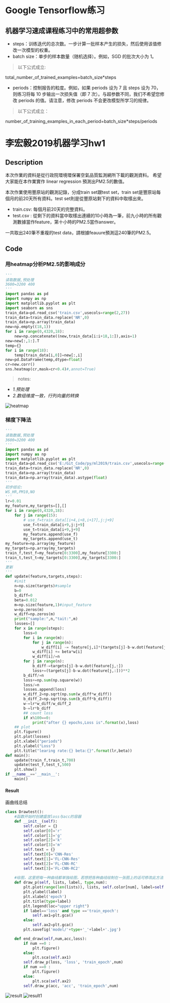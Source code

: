 # Google Tensorflow练习
## 机器学习速成课程练习中的常用超参数

- steps：训练迭代的总次数。一步计算一批样本产生的损失，然后使用该值修改一次模型的权重。
- batch size：单步的样本数量（随机选择）。例如，SGD 的批次大小为 1。

>以下公式成立:

total_number_of_trained_examples=batch_size*steps
  
- periods：控制报告的粒度。例如，如果 periods 设为 7 且 steps 设为 70，则练习将每 10 步输出一次损失值（即 7 次）。与超参数不同，我们不希望您修改 periods 的值。请注意，修改 periods 不会更改模型所学习的规律。

>以下公式成立：

number_of_training_examples_in_each_period=batch_size*steps/periods
# 李宏毅2019机器学习hw1
## Description
本次作業的資料是從行政院環境環保署空氣品質監測網所下載的觀測資料。
希望大家能在本作業實作 linear regression 預測出PM2.5的數值。

本次作業使用豐原站的觀測記錄，分成train set跟test set，train set是豐原站每個月的前20天所有資料。test set則是從豐原站剩下的資料中取樣出來。

- train.csv: 每個月前20天的完整資料。
- test.csv : 從剩下的資料當中取樣出連續的10小時為一筆，前九小時的所有觀測數據當作feature，第十小時的PM2.5當作answer。

一共取出240筆不重複的test data，請根據feauure預測這240筆的PM2.5。
## Code
### 用heatmap分析PM2.5的影响成分
```py
'''
读取数据,预处理
3600=3200 400
'''
import pandas as pd
import numpy as np
import matplotlib.pyplot as plt
import seaborn as sns
train_data=pd.read_csv('train.csv',usecols=range(2,27))
train_data=train_data.replace('NR',0)
train_data=np.array(train_data)
new=np.empty((18,1))
for i in range(0,4320,18):
    new=np.concatenate((new,train_data[i:i+18,1:]),axis=1)
new=new[:,1:].T
temp={}
for i in range(18):
    temp[train_data[i,0]]=new[:,i]
new=pd.DataFrame(temp,dtype=float)
cr=new.corr()
sns.heatmap(cr,mask=cr<0.4)#,annot=True)
```
>notes:

- *1.预处理*
- *2.数组维度一致，行列向量的转换*

![heatmap](https://s2.ax1x.com/2020/02/20/3Z5ZDJ.jpg)
### 梯度下降法
```py
'''
读取数据,预处理
3600=3200 400
'''
import pandas as pd
import numpy as np
import matplotlib.pyplot as plt
train_data=pd.read_csv('E:/Git_Code/py/ml2019/train.csv',usecols=range(3,27))
train_data=train_data.replace('NR',0)
train_data=np.array(train_data)
train_data=np.array(train_data).astype(float)
'''
初步结论:
WS_HR,PM10,NO
'''
lr=0.01
my_feature,my_targets=[],[]
for i in range(0,4320,18):
    for j in range(15):
        # use_f=train_data[[i+4,i+8,i+17],j:j+9]
        use_f=train_data[i+9,j:j+9]
        use_t=train_data[i+9,j+9]
        my_feature.append(use_f)
        my_targets.append(use_t)
my_feature=np.array(my_feature)
my_targets=np.array(my_targets)
train_f,test_f=my_feature[0:3300],my_feature[3300:]
train_t,test_t=my_targets[0:3300],my_targets[3300:]
'''
更新
'''
def update(feature,targets,steps):
    #init
    n=np.size(targets)#sample
    b=0
    b_diff=0
    beta=0.012
    m=np.size(feature,1)#input_feature
    w=np.zeros(m)
    w_diff=np.zeros(m)
    print("sample:",n,"tait:",m)
    losses=[]
    for x in range(steps):
        loss=0
        for i in range(m):
            for j in range(n):
                w_diff[i] -= feature[j,i]*(targets[j]-b-w.dot(feature[j,:]))
            w_diff[i] += beta*w[i]
            w_diff[i]/=n
        for j in range(n):
            b_diff-=targets[j]-b-w.dot(feature[j,:])
            loss+=(targets[j]-b-w.dot(feature[j,:]))**2
        b_diff/=n
        loss+=np.sum(np.square(w))
        loss/=n
        losses.append(loss)
        w_diff_2=np.sqrt(np.sum(w_diff*w_diff))
        b_diff_2=np.sqrt(np.sum(b_diff*b_diff))
        w-=lr*w_diff/w_diff_2
        b-=lr*b_diff
        ## count loss
        if x%100==0:
            print("after {} epochs,Loss is".format(x),loss)
    ## plot
    plt.figure()
    plt.plot(losses)
    plt.xlabel("periods")
    plt.ylabel("Loss")
    plt.title("learing rate:{} beta:{}".format(lr,beta))
def main():
    update(train_f,train_t,700)
    update(test_f,test_t,500)
    plt.show()
if __name__=='__main__':   
    main()
```
#### Result

画曲线总结

```py
class Drawtest():
    #函数开始时创建盛放loss与acc的容器
    def __init__(self):
        self.color = {}
        self.color[0]='r'
        self.color[1]='g'
        self.color[2]='k'
        self.color[3]='m'
        self.text = {}
        self.text[0]='CNN-Res'
        self.text[1]='FL-CNN-Res'
        self.text[2]='FL-CNN-RC'
        self.text[3]='FL-CNN-RC2'
 
    #绘图，这里把每一种曲线都单独绘图，若想把各种曲线绘制在一张图上的话可修改此方法
    def draw_p(self, lists, label, type,num):
        plt.plot(range(len(lists)), lists, self.color[num], label=self.text[num])
        plt.ylabel(label)
        plt.xlabel('epoch')
        plt.title(type+label)
        plt.legend(loc="upper right")
        if label=='loss' and type =='train_epoch':
            self.ax1=plt.gca()
        else:
            self.ax2=plt.gca()
        plt.savefig('model/'+type+'_'+label+'.jpg')

    def end_draw(self,num,acc,loss):
        if num ==0 :
            plt.figure()
        else:
            plt.sca(self.ax1)   
        self.draw_p(loss, 'loss', 'train_epoch',num)
        if num ==0 :
            plt.figure()
        else:
            plt.sca(self.ax2)   
        self.draw_p(acc, 'acc', 'train_epoch',num)
```

![result](https://s2.ax1x.com/2020/02/20/3e656A.jpg)
![result1](https://s2.ax1x.com/2020/02/20/3ecUBt.png)
